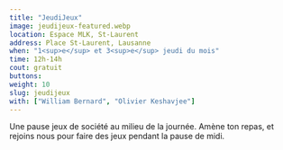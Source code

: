 ```yaml
---
title: "JeudiJeux"
image: jeudijeux-featured.webp
location: Espace MLK, St-Laurent
address: Place St-Laurent, Lausanne
when: "1<sup>e</sup> et 3<sup>e</sup> jeudi du mois"
time: 12h-14h
cout: gratuit
buttons:
weight: 10
slug: jeudijeux
with: ["William Bernard", "Olivier Keshavjee"]
---
```


Une pause jeux de société au milieu de la journée. Amène ton repas, et rejoins nous pour faire des jeux pendant la pause de midi.